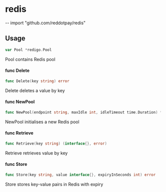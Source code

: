 # redis
--
    import "github.com/reddotpay/redis"


## Usage

```go
var Pool *redigo.Pool
```
Pool contains Redis pool

#### func  Delete

```go
func Delete(key string) error
```
Delete deletes a value by key

#### func  NewPool

```go
func NewPool(endpoint string, maxIdle int, idleTimeout time.Duration) *redigo.Pool
```
NewPool initialises a new Redis pool

#### func  Retrieve

```go
func Retrieve(key string) (interface{}, error)
```
Retrieve retrieves value by key

#### func  Store

```go
func Store(key string, value interface{}, expiryInSeconds int) error
```
Store stores key-value pairs in Redis with expiry
